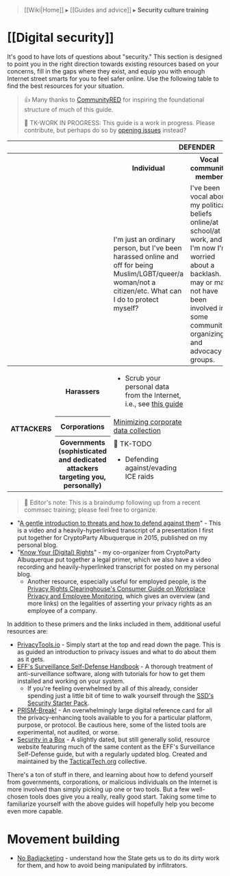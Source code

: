 > [[Wiki|Home]] ▸ [[Guides and advice]] ▸ **Security culture training**

# [[Digital security]]

It's good to have lots of questions about "security." This section is designed to point you in the right direction towards existing resources based on your concerns, fill in the gaps where they exist, and equip you with enough Internet street smarts for you to feel safer online. Use the following table to find the best resources for your situation.

> 👍 Many thanks to [CommunityRED](http://communityred.org/) for inspiring the foundational structure of much of this guide.
> 
> 🚧 TK-WORK IN PROGRESS: This guide is a work in progress. Please contribute, but perhaps do so by [opening issues](https://github.com/AnarchoTechNYC/meta/issues/new) instead?

<table>
<thead>
    <tr>
      <th></th>
      <th></th>
      <th colspan="3">DEFENDER</th>
    </tr>
    <tr>
        <th></th>
        <th></th>
        <th>Individual</th>
        <th>Vocal community member</th>
        <th>Targeted activist</th>
    </tr>
    <tr>
        <td></td>
        <td></td>
        <td>
            <img src="https://github.com/mcMMO-Dev/mcMMO/wiki/images/player-64x.png" alt="" align="left" />
            I'm just an ordinary person, but I've been harassed online and off for being Muslim/LGBT/queer/a woman/not a citizen/etc. What can I do to protect myself?
        </td>
        <td>
            I've been vocal about my political beliefs online/at school/at work, and I'm now I'm worried about a backlash. I may or may not have been involved in some community organizing and advocacy groups.
        </td>
        <td>
            <img src="https://github.com/mcMMO-Dev/mcMMO/wiki/images/admin-64x.png" alt="" align="left" />
            I've been personally targeted for my activism and for speaking out about issues important to me already, and I want to do everything I can to protect myself from sophisticated, dedicated, frightening attackers.
        </td>
    </tr>
</thead>
<tbody>
    <tr>
        <th rowspan="3">ATTACKERS</th>
        <th>Harassers</th>
        <td>
            <!-- Individuals being targeted by lone harassers or a group (of other individuals). -->
            <ul>
                <li>Scrub your personal data from the Internet, i.e., see <a href="https://medium.com/@CommunityRED/feeling-scared-me-too-6ff2300e6836">this guide</a></li>
            </ul>
        </td>
    </tr>
    <tr>
        <th>Corporations</th>
        <td>
            <!-- Individuals' data being collected by corporate interests. -->
            <a href="Minimizing-corporate-data-collection">Minimizing corporate data collection</a>
        </td>
    </tr>
    <tr>
        <th>Governments (sophisticated and dedicated attackers targeting you, personally)</th>
        <td>
            <!-- Individuals being targeted by sophisticated attackers. -->
            🚧 TK-TODO
            <ul>
                <li>Defending against/evading ICE raids</li>
            </ul>
        </td>
    </tr>
</tbody>
</table>

> 📝 Editor's note: This is a braindump following up from a recent commsec training; please feel free to organize.

* "[A gentle introduction to threats and how to defend against them](https://maymay.net/blog/2015/07/28/cryptoparty-albuquerque-a-gentle-introduction-to-threats-and-how-to-defend-against-them/)" - This is a video and a heavily-hyperlinked transcript of a presentation I first put together for CryptoParty Albuquerque in 2015, published on my personal blog.
* "[Know Your (Digital) Rights](https://maymay.net/blog/2015/08/08/cryptoparty-albuquerque-know-your-digital-rights/)" - my co-organizer from CryptoParty Albuquerque put together a legal primer, which we also have a video recording and heavily-hyperlinked transcript for posted on my personal blog.
  * Another resource, especially useful for employed people, is the [Privacy Rights Clearinghouse's Consumer Guide on Workplace Privacy and Employee Monitoring](https://www.privacyrights.org/consumer-guides/workplace-privacy-and-employee-monitoring), which gives an overview (and more links) on the legalities of asserting your privacy rights as an employee of a company.

In addition to these primers and the links included in them, additional useful resources are:

* [PrivacyTools.io](https://privacytools.io/) - Simply start at the top and read down the page. This is as guided an introduction to privacy issues and what to do about them as it gets.
* [EFF's Surveillance Self-Defense Handbook](https://ssd.eff.org/) - A thorough treatment of anti-surveillance software, along with tutorials for how to get them installed and working on your system.
  * If you're feeling overwhelmed by all of this already, consider spending just a little bit of time to walk yourself through the [SSD's Security Starter Pack](https://ssd.eff.org/en/playlist/want-security-starter-pack).
* [PRISM-Break!](https://prism-break.org/) - An overwhelmingly large digital reference card for all the privacy-enhancing tools available to you for a particular platform, purpose, or protocol. Be cautious here, some of the listed tools are experimental, not audited, or worse.
* [Security in a Box](https://securityinabox.org/) - A slightly dated, but still generally solid, resource website featuring much of the same content as the EFF's Surveillance Self-Defense guide, but with a regularly updated blog. Created and maintained by the [TacticalTech.org](https://tacticaltech.org/) collective.

There's a ton of stuff in there, and learning about how to defend yourself from governments, corporations, or malicious individuals on the Internet is more involved than simply picking up one or two tools. But a few well-chosen tools does give you a really, really good start. Taking some time to familiarize yourself with the above guides will hopefully help you become even more capable.

# Movement building

* [No Badjacketing](https://twincitiesgdc.org/badjacketing/) - understand how the State gets us to do its dirty work for them, and how to avoid being manipulated by inflitrators.